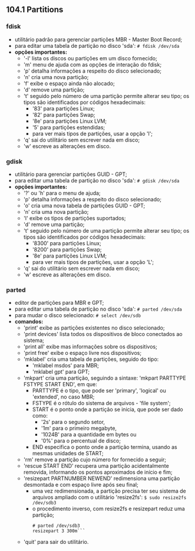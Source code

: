 ## 104.1 Partitions


### fdisk
- utilitário padrão para gerenciar partições MBR - Master Boot Record;
- para editar uma tabela de partição no disco 'sda':
```# fdisk /dev/sda```
- __opções importantes:__
	- '-l' lista os discos ou partições em um disco fornecido;
	- 'm' menu de ajuda com as opções de interação do fdisk;
	- 'p' detalha informações a respeito do disco selecionado;
	- 'n' cria uma nova partição;
	- 'f' exibe o espaço ainda não alocado;
	- 'd' remove uma partição;
	- 't' seguido pelo número de uma partição permite alterar seu tipo; os tipos são identificados por códigos hexadecimais:
		- '83' para partições Linux;
		- '82' para partições Swap;
		- '8e' para partições Linux LVM;
		- '5' para partições estendidas;
		- para ver mais tipos de partições, usar a opção 'l';
	- 'q' sai do utilitário sem escrever nada em disco;
	- 'w' escreve as alterações em disco.

### gdisk
- utilitário para gerenciar partições GUID - GPT;
- para editar uma tabela de partição no disco 'sda':
```# gdisk /dev/sda```
- __opções importantes:__
	- '?' ou 'h' para o menu de ajuda;
	- 'p' detalha informações a respeito do disco selecionado;
	- 'o' cria uma nova tabela de partições GUID - GPT;
	- 'n' cria uma nova partição;
	- 'l' exibe os tipos de partições suportados;
	- 'd' remove uma partição;
	- 't' seguido pelo número de uma partição permite alterar seu tipo; os tipos são identificados por códigos hexadecimais:
		- '8300' para partições Linux;
		- '8200' para partições Swap;
		- '8e' para partições Linux LVM;
		- para ver mais tipos de partições, usar a opção 'L';
	- 'q' sai do utilitário sem escrever nada em disco;
	- 'w' escreve as alterações em disco.

### parted
- editor de partições para MBR e GPT;
- para editar uma tabela de partição no disco 'sda':
```# parted /dev/sda```
- para mudar o disco selecionado:
```# select /dev/sdb```
- __comandos:__
	- 'print' exibe as partições existentes no disco selecionado;
	- 'print devices' lista todos os dispositivos de bloco conectados ao sistema;
	- 'print all' exibe mas informações sobre os dispositivos;
	- 'print free' exibe o espaço livre nos dispositivos;
	- 'mklabel' cria uma tabela de partições, seguido do tipo:
		- 'mklabel msdos' para MBR;
		- 'mklabel gpt' para GPT;
	- 'mkpart' cria uma partição, seguindo a sintaxe: 'mkpart PARTTYPE FSTYPE START END', em que:
		- PARTTYPE é o tipo, que pode ser 'primary', 'logical' ou 'extended', no caso MBR;
		- FSTYPE é o rótulo do sistema de arquivos - 'file system';
		- START é o ponto onde a partição se inicia, que pode ser dado como:
			- '2s' para o segundo setor,
			- '1m' para o primeiro megabyte,
			- '1024B' para a quantidade em bytes ou
			- '0%' para o percentual de disco;
		- END especifica o ponto onde a partição termina, usando as mesmas unidades de START;
	- 'rm' remove a partição cujo número for fornecido a seguir;
	- 'rescue START END' recupera uma partição acidentalmente removida, informando os pontos aproximados de início e fim;
	- 'resizepart PARTNUMBER NEWEND' redimensiona uma partição desmontada e com espaço livre após seu final;
		- uma vez redimensionada, a partição precisa ter seu sistema de arquivos ampliado com o utilitário 'resize2fs':
			```$ sudo resize2fs /dev/sdb3```
		- o procedimento inverso, com resize2fs e resizepart reduz uma partição;
			```# resize2fs /dev/sdb3 90m
			# parted /dev/sdb3
			resizepart 3 300m```
	- 'quit' para sair do utilitário.